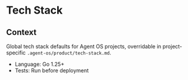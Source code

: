 # Tech Stack

## Context

Global tech stack defaults for Agent OS projects, overridable in project-specific `.agent-os/product/tech-stack.md`.

- Language: Go 1.25+
- Tests: Run before deployment
